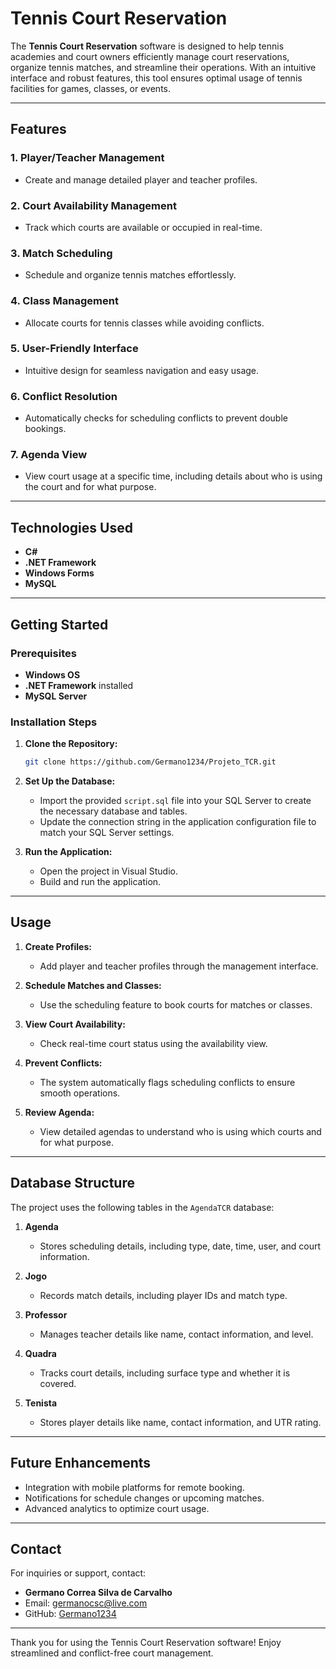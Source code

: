 # Tennis Court Reservation

The **Tennis Court Reservation** software is designed to help tennis academies and court owners efficiently manage court reservations, organize tennis matches, and streamline their operations. With an intuitive interface and robust features, this tool ensures optimal usage of tennis facilities for games, classes, or events.

---

## Features

### 1. **Player/Teacher Management**
- Create and manage detailed player and teacher profiles.

### 2. **Court Availability Management**
- Track which courts are available or occupied in real-time.

### 3. **Match Scheduling**
- Schedule and organize tennis matches effortlessly.

### 4. **Class Management**
- Allocate courts for tennis classes while avoiding conflicts.

### 5. **User-Friendly Interface**
- Intuitive design for seamless navigation and easy usage.

### 6. **Conflict Resolution**
- Automatically checks for scheduling conflicts to prevent double bookings.

### 7. **Agenda View**
- View court usage at a specific time, including details about who is using the court and for what purpose.

---

## Technologies Used

- **C#**
- **.NET Framework**
- **Windows Forms**
- **MySQL**

---

## Getting Started

### Prerequisites

- **Windows OS**
- **.NET Framework** installed
- **MySQL Server**

### Installation Steps

1. **Clone the Repository:**
   ```bash
   git clone https://github.com/Germano1234/Projeto_TCR.git
   ```

2. **Set Up the Database:**
   - Import the provided `script.sql` file into your SQL Server to create the necessary database and tables.
   - Update the connection string in the application configuration file to match your SQL Server settings.

3. **Run the Application:**
   - Open the project in Visual Studio.
   - Build and run the application.

---

## Usage

1. **Create Profiles:**
   - Add player and teacher profiles through the management interface.

2. **Schedule Matches and Classes:**
   - Use the scheduling feature to book courts for matches or classes.

3. **View Court Availability:**
   - Check real-time court status using the availability view.

4. **Prevent Conflicts:**
   - The system automatically flags scheduling conflicts to ensure smooth operations.

5. **Review Agenda:**
   - View detailed agendas to understand who is using which courts and for what purpose.

---

## Database Structure

The project uses the following tables in the `AgendaTCR` database:

1. **Agenda**
   - Stores scheduling details, including type, date, time, user, and court information.

2. **Jogo**
   - Records match details, including player IDs and match type.

3. **Professor**
   - Manages teacher details like name, contact information, and level.

4. **Quadra**
   - Tracks court details, including surface type and whether it is covered.

5. **Tenista**
   - Stores player details like name, contact information, and UTR rating.

---

## Future Enhancements

- Integration with mobile platforms for remote booking.
- Notifications for schedule changes or upcoming matches.
- Advanced analytics to optimize court usage.

---

## Contact

For inquiries or support, contact:

- **Germano Correa Silva de Carvalho**
- Email: germanocsc@live.com
- GitHub: [Germano1234](https://github.com/Germano1234)

---

Thank you for using the Tennis Court Reservation software! Enjoy streamlined and conflict-free court management.


